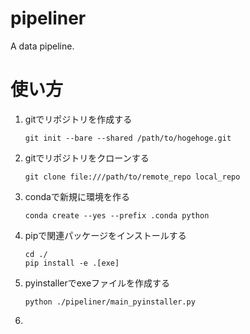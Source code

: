 # pipeliner
A data pipeline.

# 使い方
1. gitでリポジトリを作成する
    ```
    git init --bare --shared /path/to/hogehoge.git
    ```
1. gitでリポジトリをクローンする
    ```
    git clone file:///path/to/remote_repo local_repo
    ```
1. condaで新規に環境を作る
    ```
    conda create --yes --prefix .conda python
    ```
1. pipで関連パッケージをインストールする
    ```
    cd ./
    pip install -e .[exe]
    ```
1. pyinstallerでexeファイルを作成する
    ```
    python ./pipeliner/main_pyinstaller.py
    ```
1. 